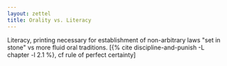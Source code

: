 ```yaml
---
layout: zettel
title: Orality vs. Literacy
---
```


Literacy, printing necessary for establishment of non-arbitrary laws "set in
stone" vs more fluid oral traditions. [{% cite discipline-and-punish -L chapter -l 2.1 %}, cf rule of perfect certainty]
